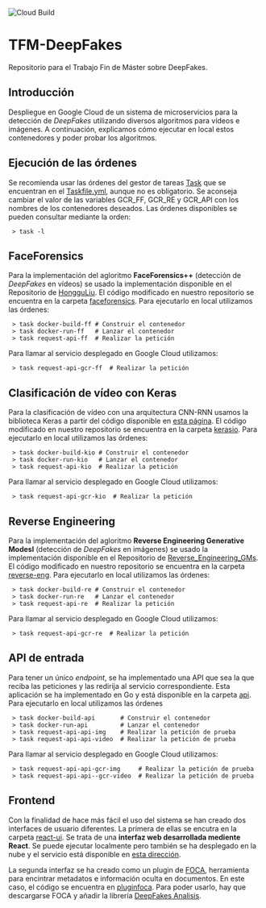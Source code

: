 ![Cloud Build](https://storage.googleapis.com/deepfakes-317408-badges/builds/tfm-deepfakes/branches/main.svg)

# TFM-DeepFakes

Repositorio para el Trabajo Fin de Máster sobre DeepFakes.

## Introducción

Despliegue en Google Cloud de un sistema de microservicios para la detección de *DeepFakes* utilizando diversos algoritmos para vídeos e imágenes. A continuación, explicamos cómo ejecutar en local estos contenedores y poder probar los algoritmos.

## Ejecución de las órdenes

Se recomienda usar las órdenes del gestor de tareas [Task](https://taskfile.dev/#/) que se encuentran en el [Taskfile.yml](./Taskfile.yml), aunque no es obligatorio. Se aconseja cambiar el valor de las variables GCR_FF, GCR_RE y GCR_API con los nombres de los contenedores deseados. Las órdenes disponibles se pueden consultar mediante la orden:

```
 > task -l
```

## FaceForensics

Para la implementación del agloritmo **FaceForensics++** (detección de *DeepFakes* en vídeos) se usado la implementación disponible en el Repositorio de [HongguLiu](https://github.com/HongguLiu/Deepfake-Detection). El código modificado en nuestro repositorio se encuentra en la carpeta [faceforensics](./faceforensics). Para ejecutarlo en local utilizamos las órdenes:

```
 > task docker-build-ff # Construir el contenedor
 > task docker-run-ff   # Lanzar el contenedor 
 > task request-api-ff  # Realizar la petición
```

Para llamar al servicio desplegado en Google Cloud utilizamos:

```
 > task request-api-gcr-ff  # Realizar la petición
```

## Clasificación de vídeo con Keras

Para la clasificación de vídeo con una arquitectura CNN-RNN usamos la biblioteca Keras a partir del código disponible en [esta página](https://keras.io/examples/vision/video_classification/). El código modificado en nuestro repositorio se encuentra en la carpeta [kerasio](./kerasio). Para ejecutarlo en local utilizamos las órdenes:

```
 > task docker-build-kio # Construir el contenedor
 > task docker-run-kio   # Lanzar el contenedor 
 > task request-api-kio  # Realizar la petición
```

Para llamar al servicio desplegado en Google Cloud utilizamos:

```
 > task request-api-gcr-kio  # Realizar la petición
```


## Reverse Engineering

Para la implementación del agloritmo **Reverse Engineering Generative Modesl** (detección de *DeepFakes* en imágenes) se usado la implementación disponible en el Repositorio de [Reverse_Engineering_GMs](https://github.com/vishal3477/Reverse_Engineering_GMs). El código modificado en nuestro repositorio se encuentra en la carpeta [reverse-eng](./reverse-eng). Para ejecutarlo en local utilizamos las órdenes:

```
 > task docker-build-re # Construir el contenedor
 > task docker-run-re   # Lanzar el contenedor 
 > task request-api-re  # Realizar la petición
```

Para llamar al servicio desplegado en Google Cloud utilizamos:

```
 > task request-api-gcr-re  # Realizar la petición
```

 ## API de entrada

Para tener un único *endpoint*, se ha implementado una API que sea la que reciba las peticiones y las redirija al servicio correspondiente. Esta aplicación se ha implementado en Go y está disponible en la carpeta [api](./api). Para ejecutarlo en local utilizamos las órdenes

```
 > task docker-build-api       # Construir el contenedor
 > task docker-run-api         # Lanzar el contenedor 
 > task request-api-api-img    # Realizar la petición de prueba
 > task request-api-api-video  # Realizar la petición de prueba
```

Para llamar al servicio desplegado en Google Cloud utilizamos:

```
 > task request-api-api-gcr-img     # Realizar la petición de prueba
 > task request-api-api--gcr-video  # Realizar la petición de prueba
```

## Frontend

Con la finalidad de hace más fácil el uso del sistema se han creado dos interfaces de usuario diferentes. La primera de ellas se encutra en la carpeta [react-ui](./react-ui). Se trata de una **interfaz web desarrollada mediente React**. Se puede ejecutar localmente pero también se ha desplegado en la nube y el servicio está disponible en [esta dirección](https://reactui-utoehvsqvq-ew.a.run.app).

La segunda interfaz se ha creado como un plugin de [FOCA](https://github.com/ElevenPaths/FOCA), herramienta para encintrar metadatos e información oculta en documentos. En este caso, el código se encuentra en [pluginfoca](./pluginfoca). Para poder usarlo, hay que descargarse FOCA y añadir la librería [DeepFakes Analisis](./pluginfoca/FocaPluginExample/bin/Debug/DeepFakesAnalisis.exe).